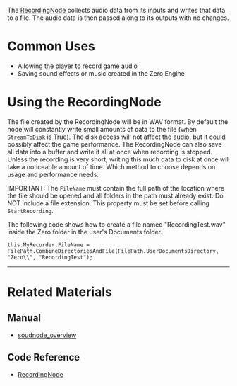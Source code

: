 The [ RecordingNode ](https://github.com/ArendDanielek/ZeroDocsTest/blob/master/code_reference/class_reference/recordingnode.markdown) collects audio data from its inputs and writes that data to a file. The audio data is then passed along to its outputs with no changes. 

 # Common Uses

- Allowing the player to record game audio
- Saving sound effects or music created in the Zero Engine

 # Using the RecordingNode

The file created by the RecordingNode will be in WAV format. By default the node will constantly write small amounts of data to the file (when `StreamToDisk` is True). The disk access will not affect the audio, but it could possibly affect the game performance. The RecordingNode can also save all data into a buffer and write it all at once when recording is stopped. Unless the recording is very short, writing this much data to disk at once will take a noticeable amount of time. Which method to choose depends on usage and performance needs.

IMPORTANT: The `FileName` must contain the full path of the location where the file should be opened and all folders in the path must already exist. Do NOT include a file extension. This property must be set before calling `StartRecording`.

The following code shows how to create a file named "RecordingTest.wav" inside the Zero folder in the user's Documents folder.
```lang=csharp
this.MyRecorder.FileName = FilePath.CombineDirectoriesAndFile(FilePath.UserDocumentsDirectory, "Zero\\", "RecordingTest");
```

---
 # Related Materials
 ## Manual
- [soudnode_overview](https://github.com/ArendDanielek/ZeroDocsTest/blob/master/zero_editor_documentation/zeromanual/audio/soundnode/soudnode_overview.markdown)

 ## Code Reference
- [ RecordingNode ](https://github.com/ArendDanielek/ZeroDocsTest/blob/master/code_reference/class_reference/recordingnode.markdown) 
  
  
  
  
  
  
  

 
